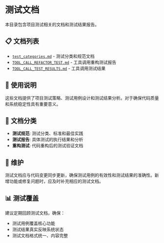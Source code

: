 # 测试文档

本目录包含项目测试相关的文档和测试结果报告。

## 📋 文档列表

- [`test_categories.md`](./test_categories.md) - 测试分类和规范文档
- [`TOOL_CALL_REFACTOR_TEST.md`](./TOOL_CALL_REFACTOR_TEST.md) - 工具调用重构测试报告
- [`TOOL_CALL_TEST_RESULTS.md`](./TOOL_CALL_TEST_RESULTS.md) - 工具调用测试结果

## 📖 使用说明

这些文档提供了项目测试策略、测试用例设计和测试结果分析。对于确保代码质量和系统稳定性具有重要意义。

## 🧪 文档分类

- **测试规范**: 测试分类、标准和最佳实践
- **测试报告**: 具体测试的执行结果和分析
- **重构测试**: 代码重构后的测试验证文档

## 🔄 维护

测试文档应与代码变更同步更新，确保测试用例的有效性和测试结果的准确性。新增功能或修复问题时，应及时补充相应的测试文档。

## 📊 测试覆盖

建议定期回顾测试文档，确保：
- 测试用例覆盖核心功能
- 测试结果真实反映系统状态
- 测试文档格式统一、内容完整